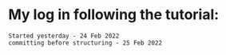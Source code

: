 # My log in following the tutorial:
    Started yesterday - 24 Feb 2022
    committing before structuring - 25 Feb 2022